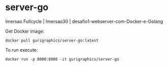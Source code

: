 # server-go
Imersao Fullcycle | Imersao30 | desafio1-webserver-com-Docker-e-Golang

Get Docker image: 
```
docker pull gurigraphics/server-go:latest
```

To run execute: 
```
docker run -p 8000:8000 -it gurigraphics/server-go
```
